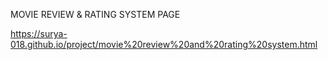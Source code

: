 MOVIE REVIEW & RATING SYSTEM PAGE 

https://surya-018.github.io/project/movie%20review%20and%20rating%20system.html
